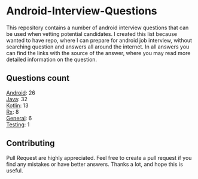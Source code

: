 # Android-Interview-Questions

This repository contains a number of android interview questions that can be used when vetting potential candidates. I created this list because wanted to have repo, where I can prepare for android job interview, without searching question and answers all around the internet. In all answers you can find the links with the source of the answer, where you may read more detailed information on the question.

## Questions count

[Android](https://github.com/Kirchhoff-/Android-Interview-Questions/tree/master/Android): 26  
[Java](https://github.com/Kirchhoff-/Android-Interview-Questions/tree/master/Java): 32  
[Kotlin](https://github.com/Kirchhoff-/Android-Interview-Questions/tree/master/Kotlin): 13  
[Rx](https://github.com/Kirchhoff-/Android-Interview-Questions/tree/master/Rx): 8  
[General](https://github.com/Kirchhoff-/Android-Interview-Questions/tree/master/General): 6  
[Testing](https://github.com/Kirchhoff-/Android-Interview-Questions/tree/master/Testing): 1


## Contributing
Pull Request are highly appreciated. Feel free to create a pull request if you find any mistakes or have better answers. Thanks a lot, and hope this is useful.
